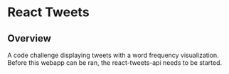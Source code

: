 # React Tweets

## Overview

A code challenge displaying tweets with a word frequency visualization. Before this webapp can be ran, the react-tweets-api needs to be started. 